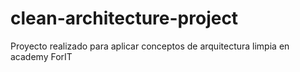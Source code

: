 # clean-architecture-project
Proyecto realizado para aplicar conceptos de arquitectura limpia en academy ForIT
